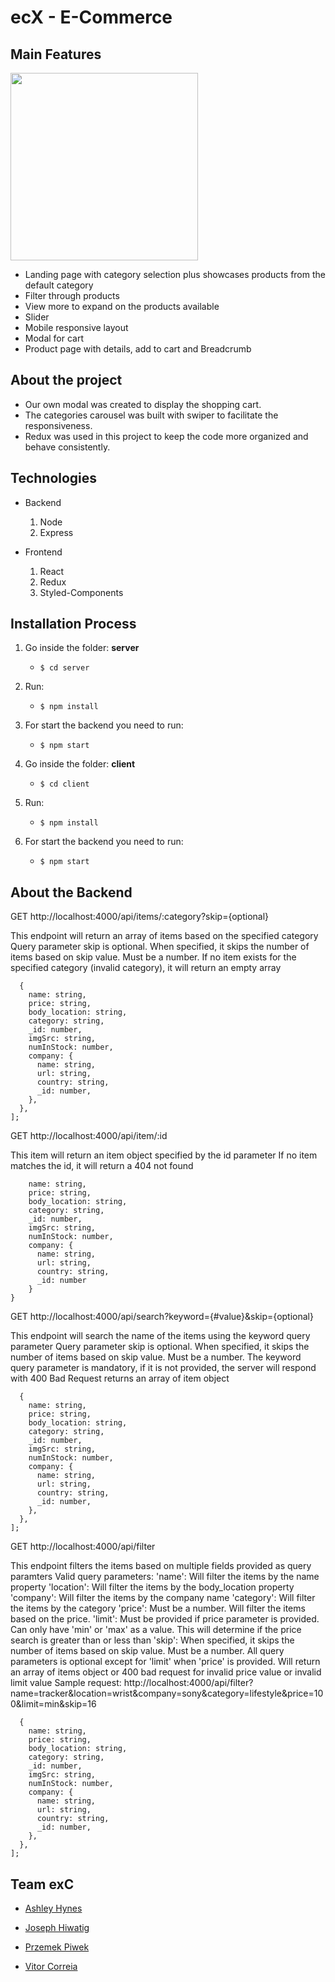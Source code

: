 # ecX - E-Commerce


## Main Features

<img src="https://media4.giphy.com/media/1nKF6YTrKwKyjhAIcu/giphy.gif" width="300px" >

- Landing page with category selection plus showcases products from the default category
- Filter through products
- View more to expand on the products available
- Slider
- Mobile responsive layout
- Modal for cart
- Product page with details, add to cart and Breadcrumb

## About the project
 - Our own modal was created to display the shopping cart.
 - The categories carousel was built with swiper to facilitate the responsiveness.
 - Redux was used in this project to keep the code more organized and behave consistently.
 
## Technologies

- Backend
    1. Node
    2. Express

- Frontend
    1. React
    2. Redux
    3. Styled-Components

## Installation Process

1. Go inside the folder: __server__
    * `$ cd server`

2. Run: 
    * `$ npm install`

3. For start the backend you need to run:
    * `$ npm start`

4. Go inside the folder: __client__
    * `$ cd client`

5. Run: 
    * `$ npm install`

6. For start the backend you need to run:
    * `$ npm start`


## About the Backend

GET http://localhost:4000/api/items/:category?skip={optional}

This endpoint will return an array of items based on the specified category
Query parameter skip is optional. When specified, it skips the number of items based on skip value. Must be a number.
If no item exists for the specified category (invalid category), it will return an empty array
```[
  {
    name: string,
    price: string,
    body_location: string,
    category: string,
    _id: number,
    imgSrc: string,
    numInStock: number,
    company: {
      name: string,
      url: string,
      country: string,
      _id: number,
    },
  },
];
```

GET http://localhost:4000/api/item/:id

This item will return an item object specified by the id parameter
If no item matches the id, it will return a 404 not found
```{
    name: string,
    price: string,
    body_location: string,
    category: string,
    _id: number,
    imgSrc: string,
    numInStock: number,
    company: {
      name: string,
      url: string,
      country: string,
      _id: number
    }
}
```

GET http://localhost:4000/api/search?keyword={#value}&skip={optional}

This endpoint will search the name of the items using the keyword query parameter
Query parameter skip is optional. When specified, it skips the number of items based on skip value. Must be a number.
The keyword query parameter is mandatory, if it is not provided, the server will respond with 400 Bad Request
returns an array of item object
```[
  {
    name: string,
    price: string,
    body_location: string,
    category: string,
    _id: number,
    imgSrc: string,
    numInStock: number,
    company: {
      name: string,
      url: string,
      country: string,
      _id: number,
    },
  },
];
```

GET http://localhost:4000/api/filter

This endpoint filters the items based on multiple fields provided as query paramters
Valid query parameters:
'name': Will filter the items by the name property
'location': Will filter the items by the body_location property
'company': Will filter the items by the company name
'category': Will filter the items by the category
'price': Must be a number. Will filter the items based on the price.
'limit': Must be provided if price parameter is provided. Can only have 'min' or 'max' as a value. This will determine if the price search is greater than or less than
'skip': When specified, it skips the number of items based on skip value. Must be a number.
All query parameters is optional except for 'limit' when 'price' is provided.
Will return an array of items object or 400 bad request for invalid price value or invalid limit value
Sample request: http://localhost:4000/api/filter?name=tracker&location=wrist&company=sony&category=lifestyle&price=100&limit=min&skip=16
```[
  {
    name: string,
    price: string,
    body_location: string,
    category: string,
    _id: number,
    imgSrc: string,
    numInStock: number,
    company: {
      name: string,
      url: string,
      country: string,
      _id: number,
    },
  },
];
```

## Team exC

* [Ashley Hynes](https://www.linkedin.com/in/ashley-hynes/)

* [Joseph Hiwatig](https://www.linkedin.com/in/joseph-hiwatig/)

* [Przemek Piwek](https://www.linkedin.com/in/ppiwek/)

* [Vitor Correia](https://www.linkedin.com/in/vitor-correia/)

